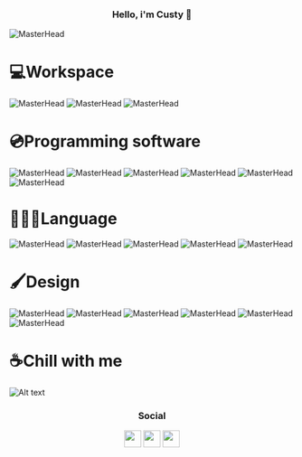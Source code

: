 <h3 align="center">Hello, i'm Custy 👋</h3>

![MasterHead](https://cdn.discordapp.com/attachments/808121726876647484/919724801512321054/banner_1.png)

# 💻Workspace
![MasterHead](https://img.shields.io/badge/Apple-MacBook_Pro_2018-999999?style=for-the-badge&logo=apple&logoColor=white)
![MasterHead](https://img.shields.io/badge/Apple-IPad-999999?style=for-the-badge&logo=apple&logoColor=white)
![MasterHead](https://img.shields.io/badge/Windows-11-0078D6?style=for-the-badge&logo=windows&logoColor=white)

# 💿Programming software
![MasterHead](https://img.shields.io/badge/Visual_Studio_Code-0078D4?style=for-the-badge&logo=visual%20studio%20code&logoColor=white)
![MasterHead](https://img.shields.io/badge/sublime_text-%23575757.svg?&style=for-the-badge&logo=sublime-text&logoColor=important)
![MasterHead](https://img.shields.io/badge/Visual_Studio_Code-0078D4?style=for-the-badge&logo=visual%20studio%20code&logoColor=white)
![MasterHead](https://img.shields.io/badge/Arduino_IDE-00979D?style=for-the-badge&logo=arduino&logoColor=white)
![MasterHead](https://img.shields.io/badge/Adobe%20Dreamweaver-072401?style=for-the-badge&logo=Adobe%20Dreamweaver&logoColor=34F400)
![MasterHead](https://img.shields.io/badge/Xcode-007ACC?style=flat-square&logo=Xcode&logoColor=white)

# 👨🏻‍💻Language
![MasterHead](https://img.shields.io/badge/Python-FFD43B?style=for-the-badge&logo=python&logoColor=darkgreen)
![MasterHead](https://img.shields.io/badge/HTML5-E34F26?style=for-the-badge&logo=html5&logoColor=white)
![MasterHead](https://img.shields.io/badge/CSS3-1572B6?style=for-the-badge&logo=css3&logoColor=white)
![MasterHead](https://img.shields.io/badge/Arduino-00979D?style=for-the-badge&logo=Arduino&logoColor=white)
![MasterHead](https://img.shields.io/badge/C-00599C?style=for-the-badge&logo=c&logoColor=white)

# 🖌Design
![MasterHead](https://img.shields.io/badge/Adobe%20XD-470137?style=for-the-badge&logo=Adobe%20XD&logoColor=#FF61F6)
![MasterHead](https://img.shields.io/badge/Figma-F24E1E?style=for-the-badge&logo=figma&logoColor=white)
![MasterHead](https://img.shields.io/badge/Framer-black?style=for-the-badge&logo=framer&logoColor=blue)
![MasterHead](https://img.shields.io/badge/Adobe%20Photoshop-31A8FF?style=for-the-badge&logo=Adobe%20Photoshop&logoColor=black)
![MasterHead](https://img.shields.io/badge/Adobe%20Illustrator-FF9A00?style=for-the-badge&logo=adobe%20illustrator&logoColor=white)
![MasterHead](https://img.shields.io/badge/Microsoft_PowerPoint-B7472A?style=for-the-badge&logo=microsoft-powerpoint&logoColor=white)

# ☕️Chill with me
![Alt text](https://spotify-recently-played-readme.vercel.app/api?user=31p43y5s2znfs6chwrsjj52uijnm)

<h3 align="center">Social</h3>
<p align="center">
<a href="https://www.instagram.com/tommasocostanza/" target="blank"><img align="center" src="https://img.icons8.com/ios-filled/50/ffffff/instagram-new--v1.png" alt="" height="30" width="30" /></a>
<a href="https://tommaso-costanza-design.webflow.io/" target="blank"><img align="center" src="https://img.icons8.com/ios-filled/50/ffffff/domain.png" alt="" height="30" width="30" /></a>
<a href="https://discord.gg/68PsCxJtFy" target="blank"><img align="center" src="https://img.icons8.com/ios-filled/50/ffffff/discord--v1.png" alt="" height="30" width="30" /></a>
</p>

